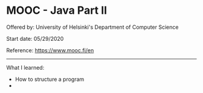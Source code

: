 # MOOC - Java Part II

Offered by: University of Helsinki's Department of Computer Science

Start date: 05/29/2020

Reference: https://www.mooc.fi/en

--------------------------------------------------------------------
What I learned:

  - How to structure a program
  - 

